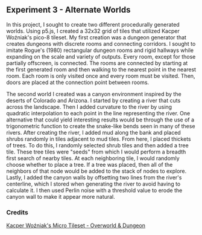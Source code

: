 ## Experiment 3 - Alternate Worlds

In this project, I sought to create two different procedurally generated worlds.
Using p5.js, I created a 32x32 grid of tiles that utilized Kacper Woźniak's 
pico-8 tileset. My first creation was a dungeon generator that creates dungeons
with discrete rooms and connecting corridors. I sought to imitate Rogue's (1980)
rectangular dungeon rooms and rigid hallways while expanding on the scale and
variety of outputs. Every room, except for those partially offscreen, is connected. 
The rooms are connected by starting at the first generated room and
then walking to the nearest point in the nearest room. Each room is only visited 
once and every room must be visited. Then, doors are placed at the connection point
between rooms.

The second world I created was a canyon environment inspired by the deserts of Colorado
and Arizona. I started by creating a river that cuts across the landscape. Then I added
curvature to the river by using quadratic interpolation to each point in the line representing
the river. One alternative that could yield interesting results would be through the use of a 
trigonometric function to create the snake-like bends seen in many of these rivers. After 
creating the river, I added mud along the bank and placed shrubs randomly in tiles adjacent to
mud tiles. From here, I placed thickets of trees. To do this, I randomly selected shrub tiles and
then added a tree tile. These tree tiles were "seeds" from which I would perform a breadth first
search of nearby tiles. At each neighboring tile, I would randomly choose whether to place a tree.
If a tree was placed, then all of the neighbors of that node would be added to the stack of nodes
to explore. Lastly, I added the canyon walls by offsetting two lines from the river's centerline,
which I stored when generating the river to avoid having to calculate it. I then used Perlin noise
with a threshold value to erode the canyon wall to make it appear more natural.

### Credits
[Kacper Woźniak's Micro Tileset - Overworld & Dungeon](https://thkaspar.itch.io/micro-tileset-overworld-dungeon)
